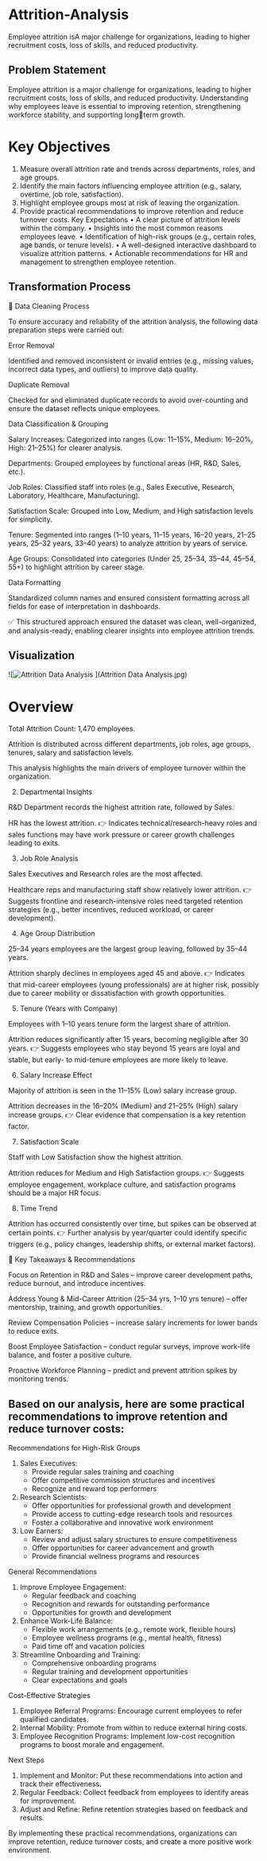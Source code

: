 # Attrition-Analysis
Employee attrition isA major challenge for organizations, leading to higher recruitment  costs, loss of skills, and reduced productivity.

## Problem Statement
Employee attrition is a major challenge for organizations, leading to higher recruitment 
costs, loss of skills, and reduced productivity. Understanding why employees leave is 
essential to improving retention, strengthening workforce stability, and supporting longterm growth.
# Key Objectives
1. Measure overall attrition rate and trends across departments, roles, and age groups.
2. Identify the main factors influencing employee attrition (e.g., salary, overtime, job 
role, satisfaction).
3. Highlight employee groups most at risk of leaving the organization.
4. Provide practical recommendations to improve retention and reduce turnover costs.
Key Expectations
• A clear picture of attrition levels within the company.
• Insights into the most common reasons employees leave.
• Identification of high-risk groups (e.g., certain roles, age bands, or tenure levels).
• A well-designed interactive dashboard to visualize attrition patterns.
• Actionable recommendations for HR and management to strengthen employee 
retention.

## Transformation Process
🧹 Data Cleaning Process

To ensure accuracy and reliability of the attrition analysis, the following data preparation steps were carried out:

Error Removal

Identified and removed inconsistent or invalid entries (e.g., missing values, incorrect data types, and outliers) to improve data quality.

Duplicate Removal

Checked for and eliminated duplicate records to avoid over-counting and ensure the dataset reflects unique employees.

Data Classification & Grouping

Salary Increases: Categorized into ranges (Low: 11–15%, Medium: 16–20%, High: 21–25%) for clearer analysis.

Departments: Grouped employees by functional areas (HR, R&D, Sales, etc.).

Job Roles: Classified staff into roles (e.g., Sales Executive, Research, Laboratory, Healthcare, Manufacturing).

Satisfaction Scale: Grouped into Low, Medium, and High satisfaction levels for simplicity.

Tenure: Segmented into ranges (1–10 years, 11–15 years, 16–20 years, 21–25 years, 25–32 years, 33–40 years) to analyze attrition by years of service.

Age Groups: Consolidated into categories (Under 25, 25–34, 35–44, 45–54, 55+) to highlight attrition by career stage.

Data Formatting

Standardized column names and ensured consistent formatting across all fields for ease of interpretation in dashboards.

✅ This structured approach ensured the dataset was clean, well-organized, and analysis-ready, enabling clearer insights into employee attrition trends.

## Visualization
![![Attrition Data Analysis](https://github.com/user-attachments/assets/aaa2c202-ccdd-40b7-b8ac-840b09d92f97)
](Attrition Data Analysis.jpg)

# Overview

Total Attrition Count: 1,470 employees.

Attrition is distributed across different departments, job roles, age groups, tenures, salary and satisfaction levels.

This analysis highlights the main drivers of employee turnover within the organization.

2. Departmental Insights

R&D Department records the highest attrition rate, followed by Sales.

HR has the lowest attrition.
👉 Indicates technical/research-heavy roles and sales functions may have work pressure or career growth challenges leading to exits.

3. Job Role Analysis

Sales Executives and Research roles are the most affected.

Healthcare reps and manufacturing staff show relatively lower attrition.
👉 Suggests frontline and research-intensive roles need targeted retention strategies (e.g., better incentives, reduced workload, or career development).

4. Age Group Distribution

25–34 years employees are the largest group leaving, followed by 35–44 years.

Attrition sharply declines in employees aged 45 and above.
👉 Indicates that mid-career employees (young professionals) are at higher risk, possibly due to career mobility or dissatisfaction with growth opportunities.

5. Tenure (Years with Company)

Employees with 1–10 years tenure form the largest share of attrition.

Attrition reduces significantly after 15 years, becoming negligible after 30 years.
👉 Suggests employees who stay beyond 15 years are loyal and stable, but early- to mid-tenure employees are more likely to leave.

6. Salary Increase Effect

Majority of attrition is seen in the 11–15% (Low) salary increase group.

Attrition decreases in the 16–20% (Medium) and 21–25% (High) salary increase groups.
👉 Clear evidence that compensation is a key retention factor.

7. Satisfaction Scale

Staff with Low Satisfaction show the highest attrition.

Attrition reduces for Medium and High Satisfaction groups.
👉 Suggests employee engagement, workplace culture, and satisfaction programs should be a major HR focus.

8. Time Trend

Attrition has occurred consistently over time, but spikes can be observed at certain points.
👉 Further analysis by year/quarter could identify specific triggers (e.g., policy changes, leadership shifts, or external market factors).

🎯 Key Takeaways & Recommendations

Focus on Retention in R&D and Sales – improve career development paths, reduce burnout, and introduce incentives.

Address Young & Mid-Career Attrition (25–34 yrs, 1–10 yrs tenure) – offer mentorship, training, and growth opportunities.

Review Compensation Policies – increase salary increments for lower bands to reduce exits.

Boost Employee Satisfaction – conduct regular surveys, improve work-life balance, and foster a positive culture.

Proactive Workforce Planning – predict and prevent attrition spikes by monitoring trends.

## Based on our analysis, here are some practical recommendations to improve retention and reduce turnover costs:

Recommendations for High-Risk Groups
1. Sales Executives:
    - Provide regular sales training and coaching
    - Offer competitive commission structures and incentives
    - Recognize and reward top performers
2. Research Scientists:
    - Offer opportunities for professional growth and development
    - Provide access to cutting-edge research tools and resources
    - Foster a collaborative and innovative work environment
3. Low Earners:
    - Review and adjust salary structures to ensure competitiveness
    - Offer opportunities for career advancement and growth
    - Provide financial wellness programs and resources

General Recommendations
1. Improve Employee Engagement:
    - Regular feedback and coaching
    - Recognition and rewards for outstanding performance
    - Opportunities for growth and development
2. Enhance Work-Life Balance:
    - Flexible work arrangements (e.g., remote work, flexible hours)
    - Employee wellness programs (e.g., mental health, fitness)
    - Paid time off and vacation policies
3. Streamline Onboarding and Training:
    - Comprehensive onboarding programs
    - Regular training and development opportunities
    - Clear expectations and goals

Cost-Effective Strategies
1. Employee Referral Programs: Encourage current employees to refer qualified candidates.
2. Internal Mobility: Promote from within to reduce external hiring costs.
3. Employee Recognition Programs: Implement low-cost recognition programs to boost morale and engagement.

Next Steps
1. Implement and Monitor: Put these recommendations into action and track their effectiveness.
2. Regular Feedback: Collect feedback from employees to identify areas for improvement.
3. Adjust and Refine: Refine retention strategies based on feedback and results.

By implementing these practical recommendations, organizations can improve retention, reduce turnover costs, and create a more positive work environment.


